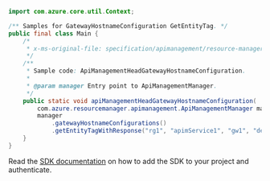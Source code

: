 ```java
import com.azure.core.util.Context;

/** Samples for GatewayHostnameConfiguration GetEntityTag. */
public final class Main {
    /*
     * x-ms-original-file: specification/apimanagement/resource-manager/Microsoft.ApiManagement/stable/2021-08-01/examples/ApiManagementHeadGatewayHostnameConfiguration.json
     */
    /**
     * Sample code: ApiManagementHeadGatewayHostnameConfiguration.
     *
     * @param manager Entry point to ApiManagementManager.
     */
    public static void apiManagementHeadGatewayHostnameConfiguration(
        com.azure.resourcemanager.apimanagement.ApiManagementManager manager) {
        manager
            .gatewayHostnameConfigurations()
            .getEntityTagWithResponse("rg1", "apimService1", "gw1", "default", Context.NONE);
    }
}
```

Read the [SDK documentation](https://github.com/Azure/azure-sdk-for-java/blob/azure-resourcemanager-apimanagement_1.0.0-beta.3/sdk/apimanagement/azure-resourcemanager-apimanagement/README.md) on how to add the SDK to your project and authenticate.
